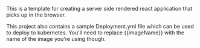 This is a template for creating a server side rendered react application that picks up in the browser.

This project also contains a sample Deployment.yml file which can be used to deploy to kubernetes. You'll need to replace {{imageName}} with the name of the image you're using though.
